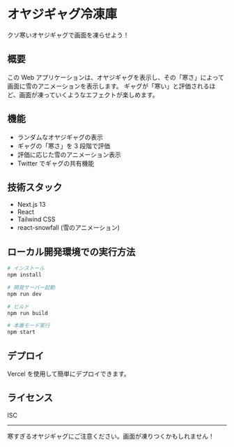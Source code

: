 # オヤジギャグ冷凍庫

クソ寒いオヤジギャグで画面を凍らせよう！

## 概要

この Web アプリケーションは、オヤジギャグを表示し、その「寒さ」によって画面に雪のアニメーションを表示します。
ギャグが「寒い」と評価されるほど、画面が凍っていくようなエフェクトが楽しめます。

## 機能

- ランダムなオヤジギャグの表示
- ギャグの「寒さ」を 3 段階で評価
- 評価に応じた雪のアニメーション表示
- Twitter でギャグの共有機能

## 技術スタック

- Next.js 13
- React
- Tailwind CSS
- react-snowfall (雪のアニメーション)

## ローカル開発環境での実行方法

```bash
# インストール
npm install

# 開発サーバー起動
npm run dev

# ビルド
npm run build

# 本番モード実行
npm start
```

## デプロイ

Vercel を使用して簡単にデプロイできます。

## ライセンス

ISC

---

寒すぎるオヤジギャグにご注意ください。画面が凍りつくかもしれません！
